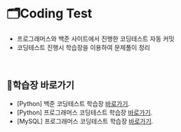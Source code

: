 # 🗂️Coding Test
- 프로그래머스와 백준 사이트에서 진행한 코딩테스트 자동 커밋
- 코딩테스트 진행시 학습장을 이용하여 문제풀이 정리

<br>

## 🔗학습장 바로가기
- [Python] 백준 코딩테스트 학습장 [바로가기](https://malachite-cub-dab.notion.site/140c34ab13518082aeeff239599e836d?v=140c34ab13518136a972000cff8bb5ee&pvs=4).
- [Python] 프로그래머스 코딩테스트 학습장 [바로가기](https://malachite-cub-dab.notion.site/140c34ab135180a992acfffc13a830d5?v=140c34ab135181359cdd000c5c85c210&pvs=4).
- [MySQL] 프로그래머스 코딩테스트 학습장 [바로가기](https://malachite-cub-dab.notion.site/141c34ab1351815e9db8cb5330a7ba60?v=141c34ab135181afbcbb000c942dd2ce&pvs=4).
